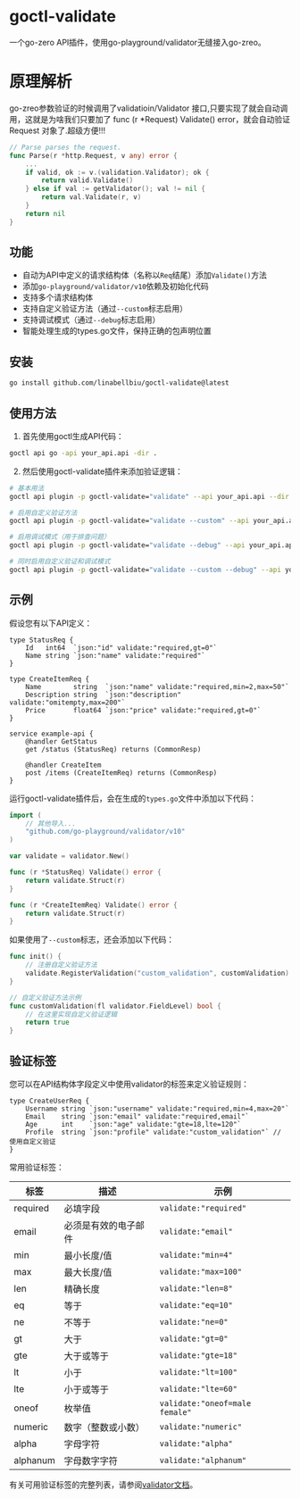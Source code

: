 # goctl-validate
一个go-zero API插件，使用go-playground/validator无缝接入go-zreo。

# 原理解析
go-zreo参数验证的时候调用了validatioin/Validator 接口,只要实现了就会自动调用，这就是为啥我们只要加了 func (r *Request) Validate() error，就会自动验证 Request 对象了.超级方便!!!
```go
// Parse parses the request.
func Parse(r *http.Request, v any) error {
	...
	if valid, ok := v.(validation.Validator); ok {
		return valid.Validate()
	} else if val := getValidator(); val != nil {
		return val.Validate(r, v)
	}
	return nil
}
```
## 功能

- 自动为API中定义的请求结构体（名称以`Req`结尾）添加`Validate()`方法
- 添加`go-playground/validator/v10`依赖及初始化代码
- 支持多个请求结构体
- 支持自定义验证方法（通过`--custom`标志启用）
- 支持调试模式（通过`--debug`标志启用）
- 智能处理生成的types.go文件，保持正确的包声明位置


## 安装

```bash
go install github.com/linabellbiu/goctl-validate@latest
```

## 使用方法

1. 首先使用goctl生成API代码：

```bash
goctl api go -api your_api.api -dir .
```

2. 然后使用goctl-validate插件来添加验证逻辑：

```bash
# 基本用法
goctl api plugin -p goctl-validate="validate" --api your_api.api --dir .

# 启用自定义验证方法
goctl api plugin -p goctl-validate="validate --custom" --api your_api.api --dir .

# 启用调试模式（用于排查问题）
goctl api plugin -p goctl-validate="validate --debug" --api your_api.api --dir .

# 同时启用自定义验证和调试模式
goctl api plugin -p goctl-validate="validate --custom --debug" --api your_api.api --dir .
```


## 示例

假设您有以下API定义：

```api
type StatusReq {
    Id   int64  `json:"id" validate:"required,gt=0"`
    Name string `json:"name" validate:"required"`
}

type CreateItemReq {
    Name        string  `json:"name" validate:"required,min=2,max=50"`
    Description string  `json:"description" validate:"omitempty,max=200"`
    Price       float64 `json:"price" validate:"required,gt=0"`
}

service example-api {
    @handler GetStatus
    get /status (StatusReq) returns (CommonResp)
    
    @handler CreateItem
    post /items (CreateItemReq) returns (CommonResp)
}
```

运行goctl-validate插件后，会在生成的`types.go`文件中添加以下代码：

```go
import (
    // 其他导入...
    "github.com/go-playground/validator/v10"
)

var validate = validator.New()

func (r *StatusReq) Validate() error {
    return validate.Struct(r)
}

func (r *CreateItemReq) Validate() error {
    return validate.Struct(r)
}
```

如果使用了`--custom`标志，还会添加以下代码：

```go
func init() {
    // 注册自定义验证方法
    validate.RegisterValidation("custom_validation", customValidation)
}

// 自定义验证方法示例
func customValidation(fl validator.FieldLevel) bool {
    // 在这里实现自定义验证逻辑
    return true
}
```

## 验证标签

您可以在API结构体字段定义中使用validator的标签来定义验证规则：

```api
type CreateUserReq {
    Username string `json:"username" validate:"required,min=4,max=20"`
    Email    string `json:"email" validate:"required,email"`
    Age      int    `json:"age" validate:"gte=18,lte=120"`
    Profile  string `json:"profile" validate:"custom_validation"` // 使用自定义验证
}
```

常用验证标签：

| 标签 | 描述 | 示例 |
|-----|------|------|
| required | 必填字段 | `validate:"required"` |
| email | 必须是有效的电子邮件 | `validate:"email"` |
| min | 最小长度/值 | `validate:"min=4"` |
| max | 最大长度/值 | `validate:"max=100"` |
| len | 精确长度 | `validate:"len=8"` |
| eq | 等于 | `validate:"eq=10"` |
| ne | 不等于 | `validate:"ne=0"` |
| gt | 大于 | `validate:"gt=0"` |
| gte | 大于或等于 | `validate:"gte=18"` |
| lt | 小于 | `validate:"lt=100"` |
| lte | 小于或等于 | `validate:"lte=60"` |
| oneof | 枚举值 | `validate:"oneof=male female"` |
| numeric | 数字（整数或小数） | `validate:"numeric"` |
| alpha | 字母字符 | `validate:"alpha"` |
| alphanum | 字母数字字符 | `validate:"alphanum"` |

有关可用验证标签的完整列表，请参阅[validator文档](https://pkg.go.dev/github.com/go-playground/validator/v10)。
